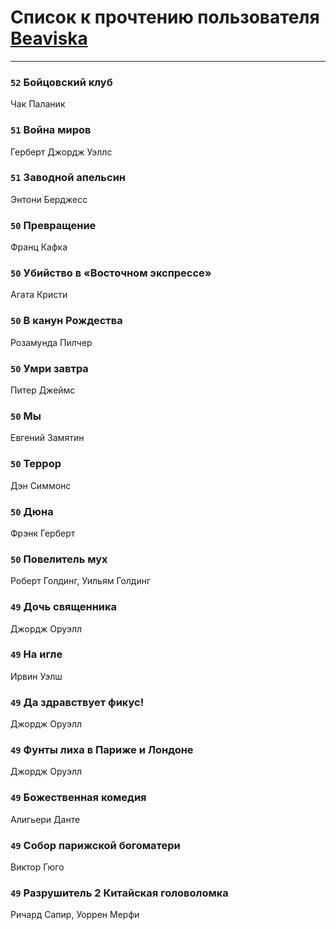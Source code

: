# Список к прочтению пользователя [Beaviska](https://www.facebook.com/app_scoped_user_id/10202544960024508/)
---

### `52` Бойцовский клуб
Чак Паланик

### `51` Война миров
Герберт Джордж Уэллс

### `51` Заводной апельсин
Энтони Берджесс

### `50` Превращение
Франц Кафка

### `50` Убийство в «Восточном экспрессе»
Агата Кристи

### `50` В канун Рождества
Розамунда Пилчер

### `50` Умри завтра
Питер Джеймс

### `50` Мы
Евгений Замятин

### `50` Террор
Дэн Симмонс

### `50` Дюна
Фрэнк Герберт

### `50` Повелитель мух
Роберт Голдинг, Уильям Голдинг

### `49` Дочь священника
Джордж Оруэлл

### `49` На игле
Ирвин Уэлш

### `49` Да здравствует фикус!
Джордж Оруэлл

### `49` Фунты лиха в Париже и Лондоне
Джордж Оруэлл

### `49` Божественная комедия
Алигьери Данте

### `49` Собор парижской богоматери
Виктор Гюго

### `49` Разрушитель 2 Китайская головоломка
Ричард Сапир, Уоррен Мерфи

